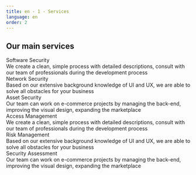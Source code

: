 ```yaml
---
title: en - 1 - Services
language: en
order: 2
---
```

<a id="services"></a>
<div class="title-block center"><h2>Our main services</h2></div>

<div class="content-wrapper">
<div class="content-block">
<div class="services-list center">

<div class="serv">
<div class="serv-icon"><i class="fa fa-line-chart fa-3x"></i></div>
<div class="serv-title">Software Security</div>
<div class="serv-text">We create a clean, simple process with detailed descriptions, consult with our team of professionals during the development process</div>
</div>

<div class="serv">
<div class="serv-icon"><i class="fa fa-object-group fa-3x"></i></div>
<div class="serv-title">Network Security</div>
<div class="serv-text">Based on our extensive background knowledge of UI and UX, we are able to solve all obstacles for your business</div>
</div>

<div class="serv">
<div class="serv-icon"><i class="fa fa-television fa-3x"></i></div>
<div class="serv-title">Asset Security</div>
<div class="serv-text">Our team can work on e-commerce projects by managing the back-end, improving the visual design, expanding the marketplace</div>
</div>

<div class="serv">
<div class="serv-icon"><i class="fa fa-line-chart fa-3x"></i></div>
<div class="serv-title">Access Management</div>
<div class="serv-text">We create a clean, simple process with detailed descriptions, consult with our team of professionals during the development process</div>
</div>

<div class="serv">
<div class="serv-icon"><i class="fa fa-object-group fa-3x"></i></div>
<div class="serv-title">Risk Management</div>
<div class="serv-text">Based on our extensive background knowledge of UI and UX, we are able to solve all obstacles for your business</div>
</div>

<div class="serv">
<div class="serv-icon"><i class="fa fa-television fa-3x"></i></div>
<div class="serv-title">Security Assessment</div>
<div class="serv-text">Our team can work on e-commerce projects by managing the back-end, improving the visual design, expanding the marketplace</div>
</div>


</div>
</div>
</div>